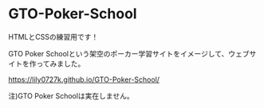# GTO-Poker-School

HTMLとCSSの練習用です！

GTO Poker Schoolという架空のポーカー学習サイトをイメージして、ウェブサイトを作ってみました。

https://lily0727k.github.io/GTO-Poker-School/

注)GTO Poker Schoolは実在しません。
